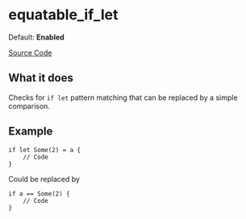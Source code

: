 # equatable_if_let

Default: **Enabled**

[Source Code](https://github.com/software-mansion/cairo-lint/tree/main/src/lints/ifs/equatable_if_let.rs#L36)

## What it does

Checks for `if let` pattern matching that can be replaced by a simple comparison.

## Example

```cairo
if let Some(2) = a {
    // Code
}
```

Could be replaced by

```cairo
if a == Some(2) {
    // Code
}
```
